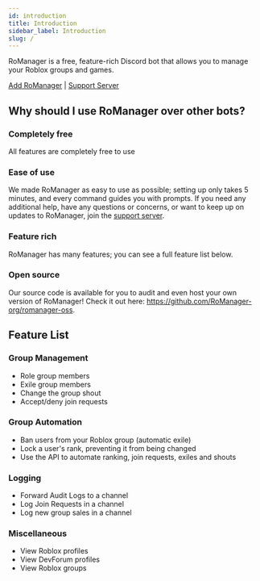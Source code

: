 ```yaml
---
id: introduction
title: Introduction
sidebar_label: Introduction
slug: /
---
```


RoManager is a free, feature-rich Discord bot that allows you to manage your Roblox groups and games.

[Add RoManager](https://discord.com/oauth2/authorize?client_id=738035113815834746&permissions=540142656&scope=bot%20applications.commands) | [Support Server](https://romanager.jaydensar.net/discord)

## Why should I use RoManager over other bots?

### Completely free

All features are completely free to use

### Ease of use

We made RoManager as easy to use as possible; setting up only takes 5 minutes, and every command guides you with prompts. If you need any additional help, have any questions or concerns, or want to keep up on updates to RoManager, join the [support server](https://romanager.jaydensar.net/discord).

### Feature rich

RoManager has many features; you can see a full feature list below.

### Open source

Our source code is available for you to audit and even host your own version of RoManager! Check it out here: https://github.com/RoManager-org/romanager-oss.

## Feature List

### Group Management

- Role group members
- Exile group members
- Change the group shout
- Accept/deny join requests

### Group Automation

- Ban users from your Roblox group (automatic exile)
- Lock a user's rank, preventing it from being changed
- Use the API to automate ranking, join requests, exiles and shouts

### Logging

- Forward Audit Logs to a channel
- Log Join Requests in a channel
- Log new group sales in a channel

### Miscellaneous

- View Roblox profiles
- View DevForum profiles
- View Roblox groups
